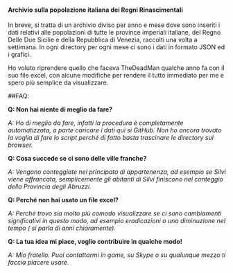 #### Archivio sulla popolazione italiana dei Regni Rinascimentali

In breve, si tratta di un archivio diviso per anno e mese dove sono inseriti i dati relativi alle popolazioni di tutte le province imperiali italiane, del Regno Delle Due Sicilie e della Repubblica di Venezia, raccolti una volta a settimana.
In ogni directory per ogni mese ci sono i dati in formato JSON ed i grafici.

Ho voluto riprendere quello che faceva TheDeadMan qualche anno fa con il suo file excel, con alcune modifiche per rendere il tutto immediato per me e spero più semplice da visualizzare.



##FAQ:

**Q: Non hai niente di meglio da fare?**

*A: Ho di meglio da fare, infatti la procedura è completamente automatizzata, a parte caricare i dati qui si GitHub. Non ho ancora trovato la voglia di fare lo script perché di fatto basta trascinare le directory sul browser.*

**Q: Cosa succede se ci sono delle ville franche?**

*A: Vengono conteggiate nel principato di appartenenza, ad esempio se Silvi viene affrancata, semplicemente gli abitanti di Silvi finiscono nel conteggio della Provincia degli Abruzzi.*

**Q: Perché non hai usato un file excel?**

*A: Perché trovo sia molto più comodo visualizzare se ci sono cambiamenti significativi in questo modo, ad esempio eradicazioni o una diminuzione nel tempo ( si parla di anni chiaramente).*

**Q: La tua idea mi piace, voglio contribuire in qualche modo!**

*A: Mio fratello. Puoi contattarmi in game, su Skype o su qualunque mezzo ti faccia piacere usare.*
